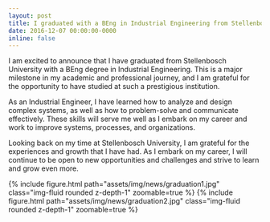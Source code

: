 ```yaml
---
layout: post
title: I graduated with a BEng in Industrial Engineering from Stellenbosch University
date: 2016-12-07 00:00:00-0000
inline: false
---
```


I am excited to announce that I have graduated from Stellenbosch University with a BEng degree in Industrial Engineering. This is a major milestone in my academic and professional journey, and I am grateful for the opportunity to have studied at such a prestigious institution.

As an Industrial Engineer, I have learned how to analyze and design complex systems, as well as how to problem-solve and communicate effectively. These skills will serve me well as I embark on my career and work to improve systems, processes, and organizations.

Looking back on my time at Stellenbosch University, I am grateful for the experiences and growth that I have had. As I embark on my career, I will continue to be open to new opportunities and challenges and strive to learn and grow even more.

{% include figure.html path="assets/img/news/graduation1.jpg" class="img-fluid rounded z-depth-1" zoomable=true %}
{% include figure.html path="assets/img/news/graduation2.jpg" class="img-fluid rounded z-depth-1" zoomable=true %}
